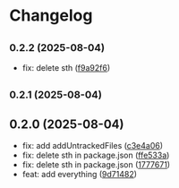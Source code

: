 # Changelog

## <small>0.2.2 (2025-08-04)</small>

* fix: delete sth ([f9a92f6](https://github.com/ZegarekPL/release-test/commit/f9a92f6))

## <small>0.2.1 (2025-08-04)</small>

## 0.2.0 (2025-08-04)

* fix: add addUntrackedFiles ([c3e4a06](https://github.com/ZegarekPL/release-test/commit/c3e4a06))
* fix: delete sth in package.json ([ffe533a](https://github.com/ZegarekPL/release-test/commit/ffe533a))
* fix: delete sth in package.json ([1777671](https://github.com/ZegarekPL/release-test/commit/1777671))
* feat: add everything ([9d71482](https://github.com/ZegarekPL/release-test/commit/9d71482))
